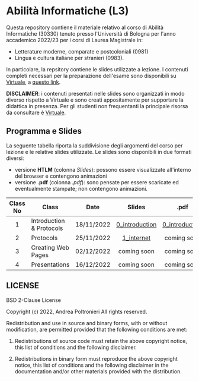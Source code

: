 # Abilità Informatiche (L3)

Questa repository contiene il materiale relativo al corso di Abilità Informatiche (30330) tenuto presso l'Università di Bologna per l'anno accademico 2022/23 per i corsi di Laurea Magistrale in:

- Letterature moderne, comparate e postcoloniali (0981)
- Lingua e cultura italiane per stranieri (0983).

In particolare, la repsitory contiene le slides utilizzate a lezione. I contenuti completi necessari per la preparazione dell'esame sono disponibili su [Virtuale](https://virtuale.unibo.it), a [questo link](https://virtuale.unibo.it/course/view.php?id=38872).

**DISCLAIMER**: i contenuti presentati nelle slides sono organizzati in modo diverso rispetto a Virtuale e sono creati appositamente per supportare la didattica in presenza. Per gli studenti non frequentanti la principale risorsa da consultare è [Virtuale](https://virtuale.unibo.it/course/view.php?id=38872).

## Programma e Slides

La seguente tabella riporta la suddivisione degli argomenti del corso per lezione e le relative slides utilizzate.
Le slides sono disponibili in due formati diversi:

- versione **HTLM** (colonna _Slides_): possono essere visualizzate all'interno del browser e contengono animazioni
- versione **.pdf** (colonna _.pdf_): sono pensate per essere scaricate ed eventualmente stampate; non contengono animazioni.

| **Class No** | **Class**                |  **Date**  |                                   **Slides**                                    |                   **.pdf**                   |
| :----------: | ------------------------ | :--------: | :-----------------------------------------------------------------------------: | :------------------------------------------: |
|      1       | Introduction & Protocols | 18/11/2022 | [0_introduction ](https://slides.com/andreapoltronieri/introduction/fullscreen) | [0_introduction](2022-23/0_Introduction.pdf) |
|      2       | Protocols                | 25/11/2022 |   [1_internet](https://slides.com/andreapoltronieri/introduction/fullscreen)    |                 coming soon                  |
|      3       | Creating Web Pages       | 02/12/2022 |                                   coming soon                                   |                 coming soon                  |
|      4       | Presentations            | 16/12/2022 |                                   coming soon                                   |                 coming soon                  |

## LICENSE

BSD 2-Clause License

Copyright (c) 2022, Andrea Poltronieri
All rights reserved.

Redistribution and use in source and binary forms, with or without
modification, are permitted provided that the following conditions are met:

1. Redistributions of source code must retain the above copyright notice, this
   list of conditions and the following disclaimer.

2. Redistributions in binary form must reproduce the above copyright notice,
   this list of conditions and the following disclaimer in the documentation
   and/or other materials provided with the distribution.
